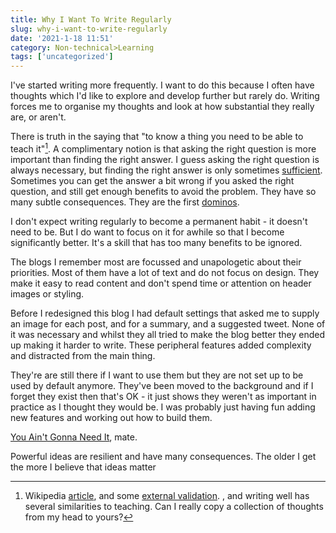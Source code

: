 ```yaml
---
title: Why I Want To Write Regularly
slug: why-i-want-to-write-regularly
date: '2021-1-18 11:51'
category: Non-technical>Learning
tags: ['uncategorized']
---
```


I've started writing more frequently. I want to do this because I often have
thoughts which I'd like to explore and develop further but rarely do. Writing
forces me to organise my thoughts and look at how substantial they really are,
or aren't.

There is truth in the saying that "to know a thing you need to be able to teach
it"[^1]. A complimentary notion is that asking the right question is more
important than finding the right answer. I guess asking the right question is
always necessary, but finding the right answer is only sometimes [sufficient](https://en.wikipedia.org/wiki/Necessity_and_sufficiency).
Sometimes you can get the answer a bit wrong if you asked the right question,
and still get enough benefits to avoid the problem. They have so many
subtle consequences. They are the first
[dominos](https://en.wikipedia.org/wiki/Domino_effect).

I don't expect writing regularly to become a permanent habit - it doesn't need
to be. But I do want to focus on it for awhile so that I become significantly
better. It's a skill that has too many benefits to be ignored.

The blogs I remember most are focussed and unapologetic about their priorities.
Most of them have a lot of text and do not focus on design. They make it easy
to read content and don't spend time or attention on header images or styling.

Before I redesigned this blog I had default settings that asked me to supply an
image for each post, and for a summary, and a suggested tweet. None of it was
necessary and whilst they all tried to make the blog better they ended up
making it harder to write. These peripheral features added complexity and
distracted from the main thing.

They're are still there if I want to use them but they are not set up
to be used by default anymore. They've been moved to the background and if I
forget they exist then that's OK - it just shows they weren't as important in
practice as I thought they would be. I was probably just having fun adding new
features and working out how to build them.

[You Ain't Gonna Need
It](https://en.wikipedia.org/wiki/You_aren%27t_gonna_need_it), mate.

[^1]:
    Wikipedia [article](https://en.wikipedia.org/wiki/Learning_by_teaching),
    and some [external
    validation](https://web.archive.org/web/20210118112910/https://digest.bps.org.uk/2018/05/04/learning-by-teaching-others-is-extremely-effective-a-new-study-tested-a-key-reason-why/).
    , and writing well has several similarities to teaching. Can I really copy a
    collection of thoughts from my head to yours?

Powerful ideas are resilient and have many consequences. The older I get the more I believe
that ideas matter
